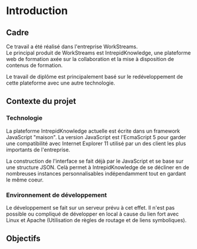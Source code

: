 # Introduction

## Cadre

Ce travail a été réalisé dans l'entreprise WorkStreams.  
Le principal produit de WorkStreams est IntrepidKnowledge, une plateforme web de formation axée sur la collaboration et la mise à disposition de contenus de formation.

Le travail de diplôme est principalement basé sur le redéveloppement de cette plateforme avec une autre technologie.

## Contexte du projet

### Technologie

La plateforme IntrepidKnowledge actuelle est écrite dans un framework JavaScript "maison".
La version JavaScript est l'EcmaScript 5 pour garder une compatibilité avec Internet Explorer 11 utilisé par un des client les plus importants de l'entreprise.

La construction de l'interface se fait déjà par le JavaScript et se base sur une structure JSON.
Celà permet à IntrepidKnowledge de se décliner en de nombreuses instances personnalisables indépendamment tout en gardant le même coeur.

### Environnement de développement

Le développement se fait sur un serveur prévu à cet effet. Il n'est pas possible ou compliqué de développer en local à cause du lien fort avec Linux et Apache (Utilisation de règles de routage et de liens symboliques).

## Objectifs
